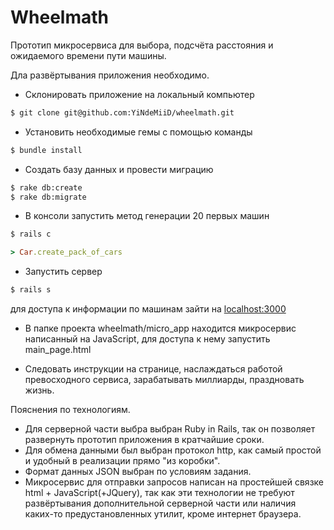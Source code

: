 # Wheelmath

Прототип микросервиса для выбора, подсчёта расстояния и ожидаемого времени пути машины.

Дла развёртывания приложения необходимо.

- Склонировать приложение на локальный компьютер 
```sh
$ git clone git@github.com:YiNdeMiiD/wheelmath.git
```
- Установить необходимые гемы c помощью команды
```sh
$ bundle install
```
- Создать базу данных и провести миграцию
```sh
$ rake db:create
$ rake db:migrate
```
- В консоли запустить метод генерации 20 первых машин 
```sh
$ rails c
```

```ruby
> Car.create_pack_of_cars
```
- Запустить сервер 
```sh
$ rails s
``` 
для доступа к информации по машинам зайти на [localhost:3000](localhost:3000)

- В папке проекта wheelmath/micro_app находится микросервис написанный на JavaScript, для доступа к нему запустить main_page.html

- Следовать инструкции на странице, наслаждаться работой превосходного сервиса, зарабатывать миллиарды, праздновать жизнь.

Пояснения по технологиям.
* Для серверной части выбра выбран Ruby in Rails, так он позволяет развернуть прототип приложения в кратчайшие сроки.
* Для обмена данными был выбран протокол http, как самый простой и удобный в реализации прямо "из коробки".
* Формат данных JSON выбран по условиям задания.
* Микросервис для отправки запросов написан на простейшей связке html + JavaScript(+JQuery), так как эти технологии не требуют развёртывания дополнительной серверной части или наличия каких-то предустановленных утилит, кроме интернет браузера.